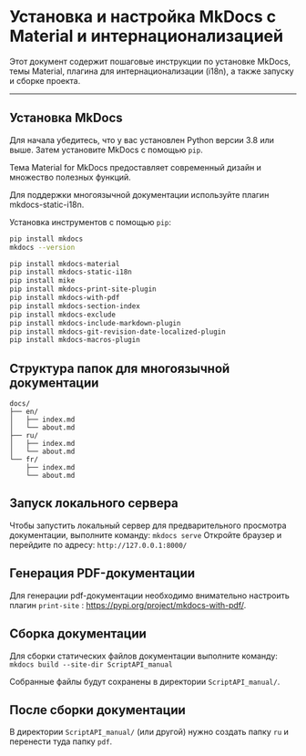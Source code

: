 # Установка и настройка MkDocs с Material и интернационализацией

Этот документ содержит пошаговые инструкции по установке MkDocs, темы Material, плагина для интернационализации (i18n), а также запуску и сборке проекта.

---

## Установка MkDocs

Для начала убедитесь, что у вас установлен Python версии 3.8 или выше. Затем установите MkDocs с помощью `pip`.

Тема Material for MkDocs предоставляет современный дизайн и множество полезных функций.

Для поддержки многоязычной документации используйте плагин mkdocs-static-i18n.

Установка инструментов с помощью `pip`:
```bash
pip install mkdocs
mkdocs --version

pip install mkdocs-material
pip install mkdocs-static-i18n
pip install mike
pip install mkdocs-print-site-plugin
pip install mkdocs-with-pdf
pip install mkdocs-section-index
pip install mkdocs-exclude
pip install mkdocs-include-markdown-plugin
pip install mkdocs-git-revision-date-localized-plugin
pip install mkdocs-macros-plugin
```

## Структура папок для многоязычной документации 
    docs/
    ├── en/
    │   ├── index.md
    │   └── about.md
    ├── ru/
    │   ├── index.md
    │   └── about.md
    └── fr/
        ├── index.md
        └── about.md

## Запуск локального сервера 
Чтобы запустить локальный сервер для предварительного просмотра документации, выполните команду:
``` mkdocs serve ```
Откройте браузер и перейдите по адресу:  `http://127.0.0.1:8000/`

## Генерация PDF-документации
Для генерации pdf-документации необходимо внимательно настроить плагин `print-site` : https://pypi.org/project/mkdocs-with-pdf/.

## Сборка документации
Для сборки статических файлов документации выполните команду: 
``` mkdocs build --site-dir ScriptAPI_manual```

Собранные файлы будут сохранены в директории `ScriptAPI_manual/`.

## После сборки документации

В директории `ScriptAPI_manual/` (или другой) нужно создать папку `ru` и перенести туда папку `pdf`.
